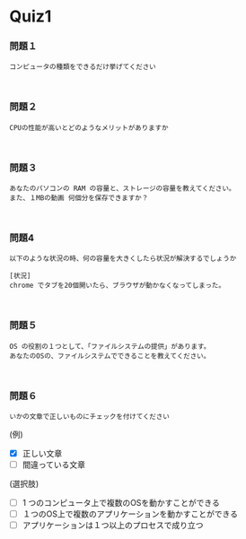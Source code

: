 # Quiz1



### 問題１

```text
コンピュータの種類をできるだけ挙げてください
```

<!-- 以下に回答をお願いします -->
```text


```
<!-- 回答は ``` の上まで-->




### 問題２

```text
CPUの性能が高いとどのようなメリットがありますか
```

<!-- 以下に回答をお願いします -->
```text


```
<!-- 回答は ``` の上まで-->




### 問題３

```text
あなたのパソコンの RAM の容量と、ストレージの容量を教えてください。
また、１MBの動画 何個分を保存できますか？
```

<!-- 以下に回答をお願いします -->
```text


```
<!-- 回答は ``` の上まで-->




### 問題4

```text
以下のような状況の時、何の容量を大きくしたら状況が解決するでしょうか

[状況]
chrome でタブを20個開いたら、ブラウザが動かなくなってしまった。
```

<!-- 以下に回答をお願いします -->
```text


```
<!-- 回答は ``` の上まで-->




### 問題５

```text
OS の役割の１つとして、「ファイルシステムの提供」があります。
あなたのOSの、ファイルシステムでできることを教えてください。
```

<!-- 以下に回答をお願いします -->
```text


```
<!-- 回答は ``` の上まで-->




### 問題６

```text
いかの文章で正しいものにチェックを付けてください

```

<!-- 以下に回答をお願いします -->
(例)
- [x] 正しい文章
- [ ] 間違っている文章

(選択肢)
- [ ] 1 つのコンピュータ上で複数のOSを動かすことができる
- [ ] １つのOS上で複数のアプリケーションを動かすことができる
- [ ] アプリケーションは１つ以上のプロセスで成り立つ
<!-- 回答は ``` の上まで-->


<!--
keyword
```
Chapter1-section1-quiz1
```
--!>
